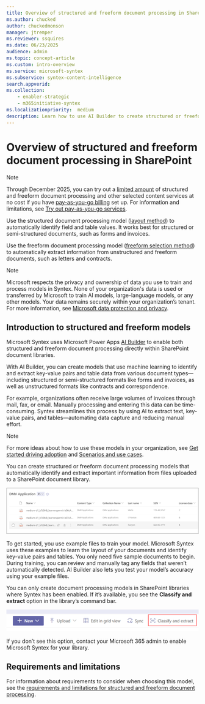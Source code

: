 ```yaml
---
title: Overview of structured and freeform document processing in SharePoint
ms.author: chucked
author: chuckedmonson
manager: jtremper
ms.reviewer: ssquires
ms.date: 06/23/2025
audience: admin
ms.topic: concept-article
ms.custom: intro-overview
ms.service: microsoft-syntex
ms.subservice: syntex-content-intelligence
search.appverid: 
ms.collection: 
    - enabler-strategic
    - m365initiative-syntex
ms.localizationpriority:  medium
description: Learn how to use AI Builder to create structured or freeform document processing models in SharePoint.
---
```


# Overview of structured and freeform document processing in SharePoint

> [!NOTE]
> Through December 2025, you can try out a [limited amount](promo-syntex.md#monthly-included-capacity) of structured and freeform document processing and other selected content services at no cost if you have [pay-as-you-go billing](syntex-azure-billing.md) set up. For information and limitations, see [Try out pay-as-you-go services](promo-syntex.md).

<!---</br>

> [!VIDEO https://learn-video.azurefd.net/vod/player?id=43234179-fd0c-47c0-96a9-0fd6bc76163b]

</br>--->

Use the structured document processing model ([layout method](create-syntex-model.md#create-a-custom-model)) to automatically identify field and table values. It works best for structured or semi-structured documents, such as forms and invoices.

Use the freeform document processing model ([freeform selection method](create-syntex-model.md#create-a-custom-model)) to automatically extract information from unstructured and freeform documents, such as letters and contracts.

> [!NOTE]
> Microsoft respects the privacy and ownership of data you use to train and process models in Syntex. None of your organization's data is used or transferred by Microsoft to train AI models, large-language models, or any other models. Your data remains securely within your organization’s tenant. For more information, see [Microsoft data protection and privacy](https://www.microsoft.com/en-us/trust-center/privacy).

## Introduction to structured and freeform models

Microsoft Syntex uses Microsoft Power Apps [AI Builder](/ai-builder/form-processing-model-overview) to enable both structured and freeform document processing directly within SharePoint document libraries.

With AI Builder, you can create models that use machine learning to identify and extract key-value pairs and table data from various document types—including structured or semi-structured formats like forms and invoices, as well as unstructured formats like contracts and correspondence.

For example, organizations often receive large volumes of invoices through mail, fax, or email. Manually processing and entering this data can be time-consuming. Syntex streamlines this process by using AI to extract text, key-value pairs, and tables—automating data capture and reducing manual effort.

> [!NOTE]
> For more ideas about how to use these models in your organization, see [Get started driving adoption](adoption-getstarted.md) and [Scenarios and use cases](adoption-scenarios.md).

You can create structured or freeform document processing models that automatically identify and extract important information from files uploaded to a SharePoint document library.

![Screenshot showing the document library view.](../media/content-understanding/doc-lib-done.png)  

To get started, you use example files to train your model. Microsoft Syntex uses these examples to learn the layout of your documents and identify key-value pairs and tables. You only need five sample documents to begin. During training, you can review and manually tag any fields that weren’t automatically detected. AI Builder also lets you test your model’s accuracy using your example files.

You can only create document processing models in SharePoint libraries where Syntex has been enabled. If it’s available, you see the **Classify and extract** option in the library’s command bar.

![Screenshot showing the AI Builder model.](../media/content-understanding/create-ai-builder-model2.png)

If you don’t see this option, contact your Microsoft 365 admin to enable Microsoft Syntex for your library.

## Requirements and limitations

For information about requirements to consider when choosing this model, see the [requirements and limitations for structured and freeform document processing](structured-freeform-requirements.md).
